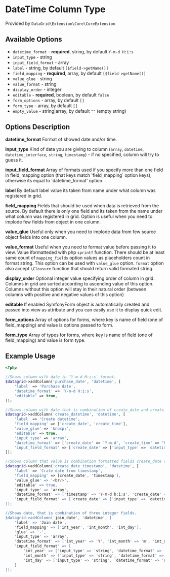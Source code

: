 # DateTime Column Type #

Provided by ``DataGrid\Extension\Core\CoreExtension``

## Available Options ##

* ``datetime_format`` - **required**, string, by default ``Y-m-d H:i:s``
* ``input_type`` - string
* ``input_field_format`` - array
* ``label`` - string, by default ``[$field->getName()]``
* ``field_mapping`` - **required**, array, by default ``[$field->getName()]``
* ``value_glue`` - string
* ``value_format`` - string
* ``display_order`` - integer
* ``editable`` - **required**, boolean, by default ``false``
* ``form_options`` - array, by default ``[]``
* ``form_type`` - array, by default ``[]``
* ``empty_value`` - string|array, by default ``""`` (empty string)

## Options Description ##

**datetime_format** Format of showed date and/or time.

**input_type** Kind of data you are giving to column (``array``, ``datetime``, ``datetime_interface``, ``string``, ``timestamp``) - if no specified, column will try to guess it.

**input_field_format** Array of formats used if you specify more than one field in field_mapping option (that keys match 'field_mapping` option keys), otherwise its equal to 'datetime_format' option.

**label** By default label value its taken from name under what column was registered in grid.

**field_mapping** Fields that should be used when data is retrieved from the source. By default there is only one
field and its taken from the name under what column was registered in grid.
Option is useful when you need to implode few fields from object in one column.

**value_glue** Useful only when you need to implode data from few source object fields into one column.

**value_format** Useful when you need to format value before passing it to view. Value iformatteded with php ``sprintf`` function. There should be at least same count of ``mapping_fields`` option
values as placeholders count in format string. This option can be used with ``value_glue`` option.
``format`` option also accept ``\Clousure`` function that should return valid formated string.

**display_order** Optional integer value specifying order of column in grid. Columns in grid are sorted according
  to ascending value of this option. Columns without this option will stay in their natural order (between columns with
  positive and negative values of this option)

**editable** If enabled SymfonyForm object is automatically created and passed into view as attribute and you can easily use it to display quick edit.

**form_options** Array of options for forms, where key is name of field (one of field_mapping) and value is
options passed to form.

**form_type** Array of types for forms, where key is name of field (one of field_mapping) and value is form type.

## Example Usage ##

``` php
<?php

//Shows column with date in 'Y-m-d H:i:s' format.
$datagrid->addColumn('purchase_date', 'datetime', [
    'label' => 'Purchase date',
    'datetime_format' => 'Y-m-d H:i:s',
    'editable' => true,
]);

//Shows column with date that is combination of create_date and create_time fields.
$datagrid->addColumn('create_datetime', 'datetime', [
    'label' => 'Create datetime',
    'field_mapping' => ['create_date', 'create_time'],
    'value_glue' => '&nbsp;',
    'editable' => true,
    'input_type' => 'array',
    'datetime_format' => ['create_date' => 'Y-m-d', 'create_time' => "H:i:s"],
    'input_field_format' => ['create_date' => ['input_type' => 'datetime'], 'create_time' => {'input_type' => 'datetime']],
]);

//Shows column that value is combination formatted fields create_date and timestamp.
$datagrid->addColumn('create_date_timestamp', 'datetime', [
    'label' => 'Crate date from timestamp',
    'field_mapping' => [create_date', 'timestamp'],
    'value_glue' => '<br/>',
    'editable' => true,
    'input_type' => 'array',
    'datetime_format' => ['timestamp' => 'Y-m-d h:i:s', 'create_date' => 'Y-m-d'],
    'input_field_format' => ['create_date' => ['input_type' => 'datetime'], 'timestamp' => ['input_type' => 'timestamp']]
]);

//Shows date, that is combination of three integer fields.
$datagrid->addColumn('join_date', 'datetime', [
    'label' => 'Join date',
    'field_mapping' => ['int_year', 'int_month', 'int_day'],
    'glue' => '-',
    'input_type' => 'array',
    'datetime_format' => ['int_year' => 'Y', 'int_month' => 'm', 'int_day' => 'd'],
    'input_field_format' => [
        'int_year' => ['input_type' => 'string', 'datetime_format' => 'Y'],
        'int_month' => ['input_type' => 'string', 'datetime_format' => 'm'],
        'int_day' => ['input_type' => 'string', 'datetime_format' => 'd']
    ]
]);

```
